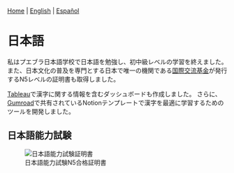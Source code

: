 [Home](index.md) \| [English](japanese.md) \| [Español](japaneseesp.md)

# 日本語

私はプエブラ日本語学校で日本語を勉強し、初中級レベルの学習を終えました。また、日本文化の普及を専門とする日本で唯一の機関である[国際交流基金](https://www.jpf.go.jp/e/)が発行するN5レベルの証明書も取得しました。

[Tableau](https://public.tableau.com/app/profile/david.silva2663/viz/Kanji_16451629254860/Dashboard?publish=yes)で漢字に関する情報を含むダッシュボードも作成しました。 さらに、[Gumroad](https://davidsilvaapango.gumroad.com/)で共有されているNotionテンプレートで漢字を最適に学習するためのツールを開発しました。

## 日本語能力試験

<figure>
  <img
  src="https://imgur.com/D0Bz93f.jpg"
  alt="日本語能力試験証明書">
  <figcaption>日本語能力試験N5合格証明書</figcaption>
</figure>
